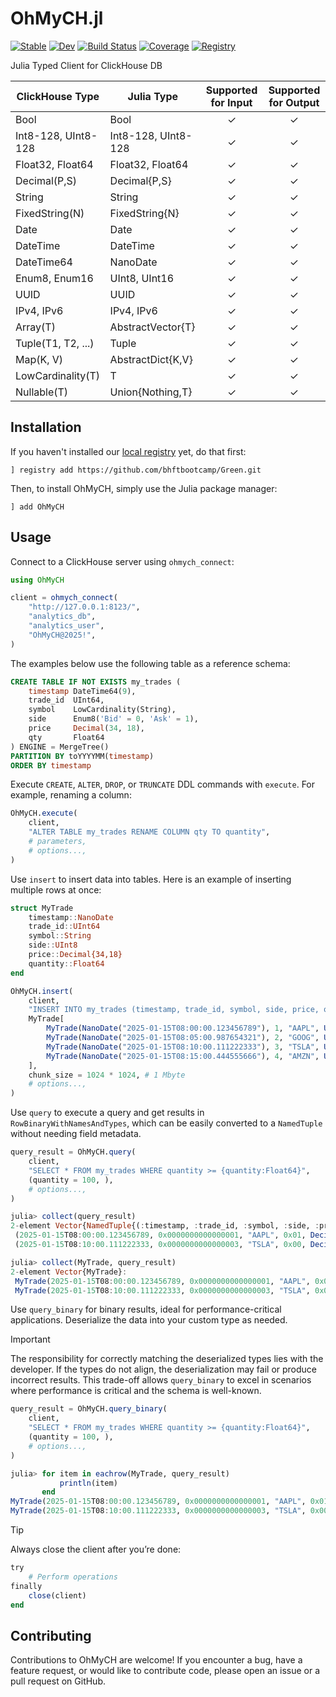 # OhMyCH.jl

[![Stable](https://img.shields.io/badge/docs-stable-blue.svg)](https://bhftbootcamp.github.io/OhMyCH.jl/stable/)
[![Dev](https://img.shields.io/badge/docs-dev-blue.svg)](https://bhftbootcamp.github.io/OhMyCH.jl/dev/)
[![Build Status](https://github.com/bhftbootcamp/OhMyCH.jl/actions/workflows/Coverage.yml/badge.svg?branch=master)](https://github.com/bhftbootcamp/OhMyCH.jl/actions/workflows/Coverage.yml?query=branch%3Amaster)
[![Coverage](https://codecov.io/gh/bhftbootcamp/OhMyCH.jl/branch/master/graph/badge.svg)](https://codecov.io/gh/bhftbootcamp/OhMyCH.jl)
[![Registry](https://img.shields.io/badge/registry-Green-green)](https://github.com/bhftbootcamp/Green)

Julia Typed Client for ClickHouse DB

| ClickHouse Type      | Julia Type            | Supported for Input | Supported for Output |
|----------------------|-----------------------|:-------------------:|:--------------------:|
| Bool                 | Bool                  |         ✓           |          ✓           |
| Int8-128, UInt8-128  | Int8-128, UInt8-128   |         ✓           |          ✓           |
| Float32, Float64     | Float32, Float64      |         ✓           |          ✓           |
| Decimal(P,S)         | Decimal{P,S}          |         ✓           |          ✓           |
| String               | String                |         ✓           |          ✓           |
| FixedString(N)       | FixedString{N}        |         ✓           |          ✓           |
| Date                 | Date                  |         ✓           |          ✓           |
| DateTime             | DateTime              |         ✓           |          ✓           |
| DateTime64           | NanoDate              |         ✓           |          ✓           |
| Enum8, Enum16        | UInt8, UInt16         |         ✓           |          ✓           |
| UUID                 | UUID                  |         ✓           |          ✓           |
| IPv4, IPv6           | IPv4, IPv6            |         ✓           |          ✓           |
| Array(T)             | AbstractVector{T}     |         ✓           |          ✓           |
| Tuple(T1, T2, ...)   | Tuple                 |         ✓           |          ✓           |
| Map(K, V)            | AbstractDict{K,V}     |         ✓           |          ✓           |
| LowCardinality(T)    | T                     |         ✓           |          ✓           |
| Nullable(T)          | Union{Nothing,T}      |         ✓           |          ✓           |

## Installation

If you haven't installed our [local registry](https://github.com/bhftbootcamp/Green) yet, do that first:
```
] registry add https://github.com/bhftbootcamp/Green.git
```

Then, to install OhMyCH, simply use the Julia package manager:
```
] add OhMyCH
```

## Usage

Connect to a ClickHouse server using `ohmych_connect`:

```julia
using OhMyCH

client = ohmych_connect(
    "http://127.0.0.1:8123/",
    "analytics_db",
    "analytics_user",
    "OhMyCH@2025!",
)
```

The examples below use the following table as a reference schema:

```sql
CREATE TABLE IF NOT EXISTS my_trades (
    timestamp DateTime64(9),
    trade_id  UInt64,
    symbol    LowCardinality(String),
    side      Enum8('Bid' = 0, 'Ask' = 1),
    price     Decimal(34, 18),
    qty       Float64
) ENGINE = MergeTree()
PARTITION BY toYYYYMM(timestamp)
ORDER BY timestamp
```

Execute `CREATE`, `ALTER`, `DROP`, or `TRUNCATE` DDL commands with `execute`. For example, renaming a column:

```julia
OhMyCH.execute(
    client,
    "ALTER TABLE my_trades RENAME COLUMN qty TO quantity",
    # parameters,
    # options...,
)
```

Use `insert` to insert data into tables. Here is an example of inserting multiple rows at once:

```julia
struct MyTrade
    timestamp::NanoDate
    trade_id::UInt64
    symbol::String
    side::UInt8
    price::Decimal{34,18}
    quantity::Float64
end

OhMyCH.insert(
    client,
    "INSERT INTO my_trades (timestamp, trade_id, symbol, side, price, quantity)",
    MyTrade[
        MyTrade(NanoDate("2025-01-15T08:00:00.123456789"), 1, "AAPL", UInt8(1), Decimal{34,18}("145.321234567890123456"), 100.0),
        MyTrade(NanoDate("2025-01-15T08:05:00.987654321"), 2, "GOOG", UInt8(0), Decimal{34,18}("2745.50000000000000000"), 50.0),
        MyTrade(NanoDate("2025-01-15T08:10:00.111222333"), 3, "TSLA", UInt8(0), Decimal{34,18}("652.801234567890123456"), 200.0),
        MyTrade(NanoDate("2025-01-15T08:15:00.444555666"), 4, "AMZN", UInt8(1), Decimal{34,18}("3301.65000000000000000"), 30.0)
    ],
    chunk_size = 1024 * 1024, # 1 Mbyte
    # options...,
)
```

Use `query` to execute a query and get results in `RowBinaryWithNamesAndTypes`, which can be easily converted to a `NamedTuple` without needing field metadata.

```julia
query_result = OhMyCH.query(
    client,
    "SELECT * FROM my_trades WHERE quantity >= {quantity:Float64}",
    (quantity = 100, ),
    # options...,
)

julia> collect(query_result)
2-element Vector{NamedTuple{(:timestamp, :trade_id, :symbol, :side, :price, :quantity),Tuple{NanoDate,UInt64,String,UInt8,Decimal{34,18},Float64}}}:
 (2025-01-15T08:00:00.123456789, 0x0000000000000001, "AAPL", 0x01, Decimal{34,18}(145.321234567890123456), 100.0)
 (2025-01-15T08:10:00.111222333, 0x0000000000000003, "TSLA", 0x00, Decimal{34,18}(652.801234567890123456), 200.0)

julia> collect(MyTrade, query_result)
2-element Vector{MyTrade}:
 MyTrade(2025-01-15T08:00:00.123456789, 0x0000000000000001, "AAPL", 0x01, Decimal{34,18}(145.321234567890123456), 100.0)
 MyTrade(2025-01-15T08:10:00.111222333, 0x0000000000000003, "TSLA", 0x00, Decimal{34,18}(652.801234567890123456), 200.0)
```

Use `query_binary` for binary results, ideal for performance-critical applications. Deserialize the data into your custom type as needed.

> [!IMPORTANT]  
> The responsibility for correctly matching the deserialized types lies with the developer. If the types do not align, the deserialization may fail or produce incorrect results. This trade-off allows `query_binary` to excel in scenarios where performance is critical and the schema is well-known.

```julia
query_result = OhMyCH.query_binary(
    client,
    "SELECT * FROM my_trades WHERE quantity >= {quantity:Float64}",
    (quantity = 100, ),
    # options...,
)

julia> for item in eachrow(MyTrade, query_result)
           println(item)
       end
MyTrade(2025-01-15T08:00:00.123456789, 0x0000000000000001, "AAPL", 0x01, Decimal{34,18}(145.321234567890123456), 100.0)
MyTrade(2025-01-15T08:10:00.111222333, 0x0000000000000003, "TSLA", 0x00, Decimal{34,18}(652.801234567890123456), 200.0)
```

> [!TIP]
> Always close the client after you’re done:

```julia
try
    # Perform operations
finally
    close(client)
end
```

## Contributing

Contributions to OhMyCH are welcome! If you encounter a bug, have a feature request, or would like to contribute code, please open an issue or a pull request on GitHub.
